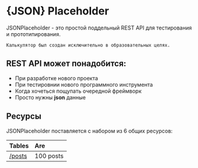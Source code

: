 # {JSON} Placeholder

JSONPlaceholder - это простой поддельный REST API для тестирования и прототипирования.

    Калькулятор был создан исключительно в образовательных целях. 
    
## REST API может понадобится:

* При разработке нового проекта
* При тестировнии нового программного инструмента
* Когда хочеться пощупать очередной фреймворк
* Просто нужны **json** данные

## Ресурсы

JSONPlaceholder поставляется с набором из 6 общих ресурсов:

| Tables        | Are           |
| :------------ | :-------------|
| [/posts]("https://jsonplaceholder.typicode.com/posts")| 100 posts |
